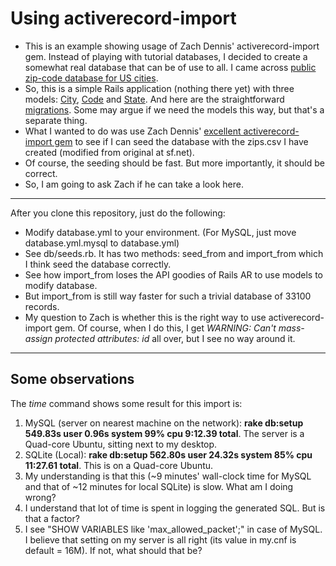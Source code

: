 Using activerecord-import
===================

* This is an example showing usage of Zach Dennis' activerecord-import gem. Instead of playing with tutorial databases, I decided to create a somewhat real database that can be of use to all. I came across [public zip-code database for US cities](http://sourceforge.net/projects/zips/files/#files). 
* So, this is a simple Rails application (nothing there yet) with three models: [City](https://github.com/kedarmhaswade/cities/blob/master/app/models/city.rb), [Code](https://github.com/kedarmhaswade/cities/blob/master/app/models/code.rb) and [State](https://github.com/kedarmhaswade/cities/blob/master/app/models/state.rb). And here are the straightforward [migrations](https://github.com/kedarmhaswade/cities/tree/master/db/migrate). Some may argue if we need the models this way, but that's a separate thing. 
* What I wanted to do was use Zach Dennis' [excellent activerecord-import gem](https://github.com/zdennis/activerecord-import/wiki/) to see if I can seed the database with the zips.csv I have created (modified from original at sf.net). 
* Of course, the seeding should be fast. But more importantly, it should be correct. 
* So, I am going to ask Zach if he can take a look here.
---
After you clone this repository, just do the following:

* Modify database.yml to your environment. (For MySQL, just move database.yml.mysql to database.yml)
* See db/seeds.rb. It has two methods: seed_from and import_from which I think seed the database correctly.
* See how import_from loses the API goodies of Rails AR to use models to modify database.
* But import_from is still way faster for such a trivial database of 33100 records. 
* My question to Zach is whether this is the right way to use activerecord-import gem. Of course, when I do this, I get *WARNING: Can't mass-assign protected attributes: id* all over, but I see no way around it.
---
Some observations
----------------------------

The *time* command shows some result for this import is:

 1. MySQL (server on nearest machine on the network): **rake db:setup  549.83s user 0.96s system 99% cpu 9:12.39 total**. The server is a Quad-core Ubuntu, sitting next to my desktop.
 2. SQLite (Local): **rake db:setup  562.80s user 24.32s system 85% cpu 11:27.61 total**. This is on a Quad-core Ubuntu.
 3. My understanding is that this (~9 minutes' wall-clock time for MySQL and that of ~12 minutes for local SQLite) is slow. What am I doing wrong?
 4. I understand that lot of time is spent in logging the generated SQL. But is that a factor?
 5. I see "SHOW VARIABLES like 'max_allowed_packet';" in case of MySQL. I believe that setting on my server is all right (its value in my.cnf is default = 16M). If not, what should that be?
